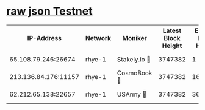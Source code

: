 
[raw json Testnet](https://rpc-check.quickt.stavr.tech/quickt/rpc-quickt-result.json)
=


<table><tr><th>IP-Address</th><th>Network</th><th>Moniker</th><th>Latest Block Height</th><th>Earliest Block Height</th><th>Catching Up</th><th>Tx Index</th><th>Voting Power</th><th>Scan Time</th></tr><tr><td>65.108.79.246:26674</td><td>rhye-1</td><td>Stakely.io 🔴</td><td>3747382</td><td>1</td><td>False</td><td>on</td><td>10</td><td>2023-12-27T00:52:25.464025896UTC</td></tr><tr><td>213.136.84.176:11157</td><td>rhye-1</td><td>CosmoBook 🔴</td><td>3747382</td><td>1674001</td><td>False</td><td>off</td><td>1528057</td><td>2023-12-27T00:52:42.289120291UTC</td></tr><tr><td>62.212.65.138:22657</td><td>rhye-1</td><td>USArmy 🔴</td><td>3747382</td><td>3621001</td><td>False</td><td>on</td><td>7920</td><td>2023-12-27T00:52:25.042438428UTC</td></tr></table>